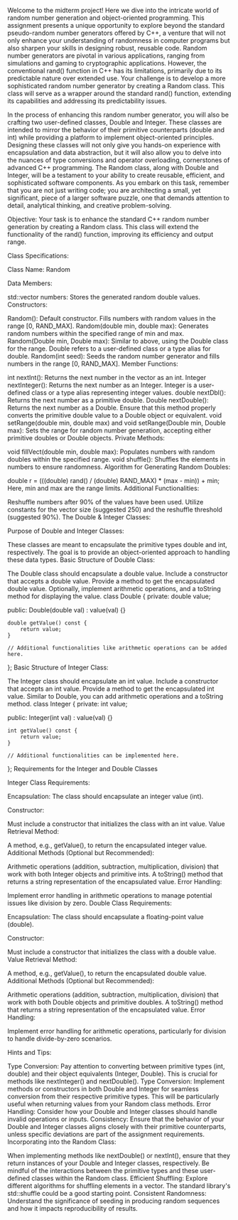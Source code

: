 Welcome to the midterm project! Here we dive into the intricate world of random number generation and object-oriented programming. This assignment presents a unique opportunity to explore beyond the standard pseudo-random number generators offered by C++, a venture that will not only enhance your understanding of randomness in computer programs but also sharpen your skills in designing robust, reusable code. Random number generators are pivotal in various applications, ranging from simulations and gaming to cryptographic applications. However, the conventional rand() function in C++ has its limitations, primarily due to its predictable nature over extended use. Your challenge is to develop a more sophisticated random number generator by creating a Random class. This class will serve as a wrapper around the standard rand() function, extending its capabilities and addressing its predictability issues.

In the process of enhancing this random number generator, you will also be crafting two user-defined classes, Double and Integer. These classes are intended to mirror the behavior of their primitive counterparts (double and int) while providing a platform to implement object-oriented principles. Designing these classes will not only give you hands-on experience with encapsulation and data abstraction, but it will also allow you to delve into the nuances of type conversions and operator overloading, cornerstones of advanced C++ programming. The Random class, along with Double and Integer, will be a testament to your ability to create reusable, efficient, and sophisticated software components. As you embark on this task, remember that you are not just writing code; you are architecting a small, yet significant, piece of a larger software puzzle, one that demands attention to detail, analytical thinking, and creative problem-solving.

 

Objective: Your task is to enhance the standard C++ random number generation by creating a Random class. This class will extend the functionality of the rand() function, improving its efficiency and output range.

Class Specifications:

Class Name: Random

Data Members:

std::vector<double> numbers: Stores the generated random double values.
Constructors:

Random(): Default constructor. Fills numbers with random values in the range [0, RAND_MAX].
Random(double min, double max): Generates random numbers within the specified range of min and max.
Random(Double min, Double max): Similar to above, using the Double class for the range. Double refers to a user-defined class or a type alias for double.
Random(int seed): Seeds the random number generator and fills numbers in the range [0, RAND_MAX].
Member Functions:

int nextInt(): Returns the next number in the vector as an int.
Integer nextInteger(): Returns the next number as an Integer. Integer is a user-defined class or a type alias representing integer values.
double nextDbl(): Returns the next number as a primitive double.
Double nextDouble(): Returns the next number as a Double. Ensure that this method properly converts the primitive double value to a Double object or equivalent.
void setRange(double min, double max) and void setRange(Double min, Double max): Sets the range for random number generation, accepting either primitive doubles or Double objects.
Private Methods:

void fillVect(double min, double max): Populates numbers with random doubles within the specified range.
void shuffle(): Shuffles the elements in numbers to ensure randomness.
Algorithm for Generating Random Doubles:

double r = (((double) rand() / (double) RAND_MAX) * (max - min)) + min;
Here, min and max are the range limits.
Additional Functionalities:

Reshuffle numbers after 90% of the values have been used.
Utilize constants for the vector size (suggested 250) and the reshuffle threshold (suggested 90%).
The Double & Integer Classes:

Purpose of Double and Integer Classes:

These classes are meant to encapsulate the primitive types double and int, respectively. The goal is to provide an object-oriented approach to handling these data types.
Basic Structure of Double Class:

The Double class should encapsulate a double value.
Include a constructor that accepts a double value.
Provide a method to get the encapsulated double value.
Optionally, implement arithmetic operations, and a toString method for displaying the value.
class Double {
private:
    double value;

public:
    Double(double val) : value(val) {}

    double getValue() const {
        return value;
    }

    // Additional functionalities like arithmetic operations can be added here.
};
Basic Structure of Integer Class:

The Integer class should encapsulate an int value.
Include a constructor that accepts an int value.
Provide a method to get the encapsulated int value.
Similar to Double, you can add arithmetic operations and a toString method.
class Integer {
private:
    int value;

public:
    Integer(int val) : value(val) {}

    int getValue() const {
        return value;
    }

    // Additional functionalities can be implemented here.
};
Requirements for the Integer and Double Classes

Integer Class Requirements:

Encapsulation: The class should encapsulate an integer value (int).

Constructor:

Must include a constructor that initializes the class with an int value.
Value Retrieval Method:

A method, e.g., getValue(), to return the encapsulated integer value.
Additional Methods (Optional but Recommended):

Arithmetic operations (addition, subtraction, multiplication, division) that work with both Integer objects and primitive ints.
A toString() method that returns a string representation of the encapsulated value.
Error Handling:

Implement error handling in arithmetic operations to manage potential issues like division by zero.
Double Class Requirements:

Encapsulation: The class should encapsulate a floating-point value (double).

Constructor:

Must include a constructor that initializes the class with a double value.
Value Retrieval Method:

A method, e.g., getValue(), to return the encapsulated double value.
Additional Methods (Optional but Recommended):

Arithmetic operations (addition, subtraction, multiplication, division) that work with both Double objects and primitive doubles.
A toString() method that returns a string representation of the encapsulated value.
Error Handling:

Implement error handling for arithmetic operations, particularly for division to handle divide-by-zero scenarios.
 

Hints and Tips:

Type Conversion: Pay attention to converting between primitive types (int, double) and their object equivalents (Integer, Double). This is crucial for methods like nextInteger() and nextDouble().
Type Conversion: Implement methods or constructors in both Double and Integer for seamless conversion from their respective primitive types. This will be particularly useful when returning values from your Random class methods.
Error Handling: Consider how your Double and Integer classes should handle invalid operations or inputs.
Consistency: Ensure that the behavior of your Double and Integer classes aligns closely with their primitive counterparts, unless specific deviations are part of the assignment requirements.
Incorporating into the Random Class:

When implementing methods like nextDouble() or nextInt(), ensure that they return instances of your Double and Integer classes, respectively.
Be mindful of the interactions between the primitive types and these user-defined classes within the Random class.
Efficient Shuffling: Explore different algorithms for shuffling elements in a vector. The standard library's std::shuffle could be a good starting point.
Consistent Randomness: Understand the significance of seeding in producing random sequences and how it impacts reproducibility of results.
